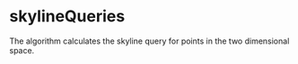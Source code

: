 # skylineQueries
The algorithm calculates the skyline query for points in the two dimensional space.
